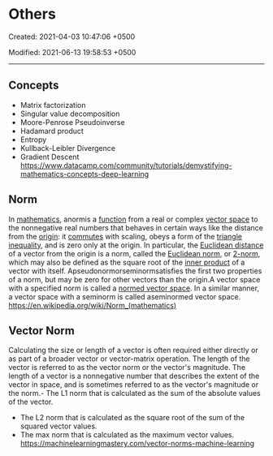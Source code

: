 # Others

Created: 2021-04-03 10:47:06 +0500

Modified: 2021-06-13 19:58:53 +0500

---

## Concepts

- Matrix factorization
- Singular value decomposition
- Moore-Penrose Pseudoinverse
- Hadamard product
- Entropy
- Kullback-Leibler Divergence
- Gradient Descent
<https://www.datacamp.com/community/tutorials/demystifying-mathematics-concepts-deep-learning>

## Norm

In [mathematics](https://en.wikipedia.org/wiki/Mathematics), anormis a [function](https://en.wikipedia.org/wiki/Function_(mathematics)) from a real or complex [vector space](https://en.wikipedia.org/wiki/Vector_space) to the nonnegative real numbers that behaves in certain ways like the distance from the [origin](https://en.wikipedia.org/wiki/Origin_(mathematics)): it [commutes](https://en.wikipedia.org/wiki/Equivariant_map) with scaling, obeys a form of the [triangle inequality](https://en.wikipedia.org/wiki/Triangle_inequality), and is zero only at the origin. In particular, the [Euclidean distance](https://en.wikipedia.org/wiki/Euclidean_distance) of a vector from the origin is a norm, called the [Euclidean norm](https://en.wikipedia.org/wiki/Norm_(mathematics)#Euclidean_norm), or [2-norm](https://en.wikipedia.org/wiki/Norm_(mathematics)#p-norm), which may also be defined as the square root of the [inner product](https://en.wikipedia.org/wiki/Inner_product) of a vector with itself.
Apseudonormorseminormsatisfies the first two properties of a norm, but may be zero for other vectors than the origin.A vector space with a specified norm is called a [normed vector space](https://en.wikipedia.org/wiki/Normed_vector_space). In a similar manner, a vector space with a seminorm is called aseminormed vector space.
<https://en.wikipedia.org/wiki/Norm_(mathematics)>

## Vector Norm

Calculating the size or length of a vector is often required either directly or as part of a broader vector or vector-matrix operation.
The length of the vector is referred to as the vector norm or the vector's magnitude.
The length of a vector is a nonnegative number that describes the extent of the vector in space, and is sometimes referred to as the vector's magnitude or the norm.-  The L1 norm that is calculated as the sum of the absolute values of the vector.

- The L2 norm that is calculated as the square root of the sum of the squared vector values.
- The max norm that is calculated as the maximum vector values.
<https://machinelearningmastery.com/vector-norms-machine-learning>
